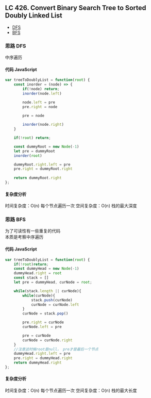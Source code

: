 ## LC 426. Convert Binary Search Tree to Sorted Doubly Linked List

- [DFS](#思路-DFS)
- [BFS](#思路-BFS)
### 思路 DFS
中序遍历
#### 代码 JavaScript

```JavaScript
var treeToDoublyList = function(root) {
    const inorder = (node) => {
        if(!node) return;
        inorder(node.left)

        node.left = pre
        pre.right = node
        
        pre = node

        inorder(node.right)
    }

    if(!root) return;

    const dummyRoot = new Node(-1)
    let pre = dummyRoot
    inorder(root)

    dummyRoot.right.left = pre
    pre.right = dummyRoot.right
    
    return dummyRoot.right
};

```

#### 复杂度分析
时间复杂度：O(n) 每个节点遍历一次
空间复杂度：O(n) 栈的最大深度




### 思路 BFS
为了可读性有一些重复的代码   
本质是考察中序遍历
#### 代码 JavaScript

```JavaScript
var treeToDoublyList = function(root) {
    if(!root)return;
    const dummyHead = new Node(-1)
    dummyHead.right = root
    const stack = []
    let pre = dummyHead, curNode = root;

    while(stack.length || curNode){
        while(curNode){
            stack.push(curNode)
            curNode = curNode.left
        }
        curNode = stack.pop()

        pre.right = curNode
        curNode.left = pre

        pre = curNode
        curNode = curNode.right
    }
    //注意这时候root是null， pre才是最后一个节点
    dummyHead.right.left = pre
    pre.right = dummyHead.right
    return dummyHead.right
};

```

#### 复杂度分析
时间复杂度：O(n) 每个节点遍历一次
空间复杂度：O(n) 栈的最大长度
